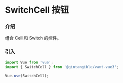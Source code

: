 # SwitchCell 按钮

### 介绍

组合 Cell 和 Switch 的控件。

### 引入

```js
import Vue from 'vue';
import { SwitchCell } from '@gintangible/vant-vue3';

Vue.use(SwitchCell);
```